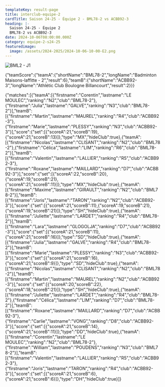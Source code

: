 ```yaml
---
templateKey: result-page
title: interclub-equipe-2
cardTitle: Saison 24-25 - Équipe 2 - BML78-2 vs ACBB92-3 
heading: |-
  Saison 24-25 - Équipe 2
  BML78-2 vs ACBB92-3
date: 2024-10-06T08:00:00.000Z
category: equipe-2-s24-25
featuredimage:
  image: /assets/2024-2025/2024-10-06-10-00-E2.png
---
```

![](/assets/2024-2025/2024-10-06-10-00-E2.png "BML2 - J1")

<teamscoreboard>{"teamScore":{"teamA":{"shortName":"BML78-2","longName":"Badminton Maisons-laffitte - 2","result":6},"teamB":{"shortName":"ACBB92-3","longName":"Athlétic Club Boulogne Billancourt","result":2}}}</teamscoreboard>

<scoreboard>{"matches":[{"teamA":[{"firstname":"Corentin","lastname":"LE MOULEC","ranking":"N2","club":"BML78-2"},{"firstname":"Julia","lastname":"GALVE","ranking":"N3","club":"BML78-2"}],"teamB":[{"firstname":"Martin","lastname":"MAUREL","ranking":"R4","club":"ACBB92-3"},{"firstname":"Marie","lastname":"PLESSY","ranking":"N3","club":"ACBB92-3"}],"score":{"set":[{"scoreA":21,"scoreB":19},{"scoreA":21,"scoreB":13}]},"type":"MX","hideClub":true},{"teamA":[{"firstname":"Nicolas","lastname":"CLISANT","ranking":"N2","club":"BML78-2"},{"firstname":"Célica","lastname":"LIM","ranking":"R6","club":"BML78-2"}],"teamB":[{"firstname":"Valentin","lastname":"LALLIER","ranking":"R5","club":"ACBB92-3"},{"firstname":"Roxane","lastname":"MAILLARD","ranking":"D7","club":"ACBB92-3"}],"score":{"set":[{"scoreA":22,"scoreB":20},{"scoreA":19,"scoreB":21},{"scoreA":21,"scoreB":11}]},"type":"MX","hideClub":true},{"teamA":[{"firstname":"Maxime","lastname":"GIRAULT","ranking":"N2","club":"BML78-2"}],"teamB":[{"firstname":"Joris","lastname":"TARON","ranking":"N2","club":"ACBB92-3"}],"score":{"set":[{"scoreA":21,"scoreB":11},{"scoreA":19,"scoreB":21},{"scoreA":19,"scoreB":21}]},"type":"SH","hideClub":true},{"teamA":[{"firstname":"Juliette","lastname":"LARDET","ranking":"R4","club":"BML78-2"}],"teamB":[{"firstname":"Lara","lastname":"GLOGOLJA","ranking":"D7","club":"ACBB92-3"}],"score":{"set":[{"scoreA":21,"scoreB":11},{"scoreA":21,"scoreB":16}]},"type":"SD","hideClub":true},{"teamA":[{"firstname":"Julia","lastname":"GALVE","ranking":"R4","club":"BML78-2"}],"teamB":[{"firstname":"Marie","lastname":"PLESSY","ranking":"N3","club":"ACBB92-3"}],"score":{"set":[{"scoreA":21,"scoreB":16},{"scoreA":21,"scoreB":9}]},"type":"SD","hideClub":true},{"teamA":[{"firstname":"Nicolas","lastname":"CLISANT","ranking":"N2","club":"BML78-2"}],"teamB":[{"firstname":"Martin","lastname":"MAUREL","ranking":"N2","club":"ACBB92-3"}],"score":{"set":[{"scoreA":20,"scoreB":22},{"scoreA":18,"scoreB":21}]},"type":"SH","hideClub":true},{"teamA":[{"firstname":"Juliette","lastname":"LARDET","ranking":"R4","club":"BML78-2"},{"firstname":"Célica","lastname":"LIM","ranking":"D7","club":"BML78-2"}],"teamB":[{"firstname":"Roxane","lastname":"MAILLARD","ranking":"D7","club":"ACBB92-3"},{"firstname":"Carlie","lastname":"VONG","ranking":"D8","club":"ACBB92-3"}],"score":{"set":[{"scoreA":21,"scoreB":14},{"scoreA":21,"scoreB":11}]},"type":"DD","hideClub":true},{"teamA":[{"firstname":"Corentin","lastname":"LE MOULEC","ranking":"N2","club":"BML78-2"},{"firstname":"William","lastname":"POUDENS","ranking":"N3","club":"BML78-2"}],"teamB":[{"firstname":"Valentin","lastname":"LALLIER","ranking":"R5","club":"ACBB92-3"},{"firstname":"Joris","lastname":"TARON","ranking":"R4","club":"ACBB92-3"}],"score":{"set":[{"scoreA":21,"scoreB":6},{"scoreA":21,"scoreB":6}]},"type":"DH","hideClub":true}]}</scoreboard>